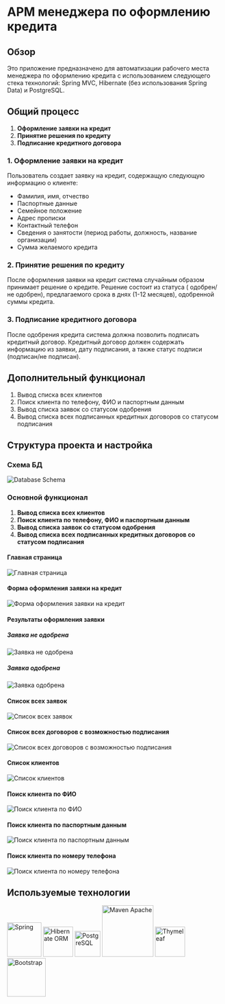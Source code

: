 # АРМ менеджера по оформлению кредита

## Обзор

Это приложение предназначено для автоматизации рабочего места менеджера по оформлению кредита с использованием
следующего стека технологий: Spring MVC, Hibernate (без использования Spring Data) и PostgreSQL.

## Общий процесс

1. **Оформление заявки на кредит**
2. **Принятие решения по кредиту**
3. **Подписание кредитного договора**

### 1. Оформление заявки на кредит

Пользователь создает заявку на кредит, содержащую следующую информацию о клиенте:

- Фамилия, имя, отчество
- Паспортные данные
- Семейное положение
- Адрес прописки
- Контактный телефон
- Сведения о занятости (период работы, должность, название организации)
- Сумма желаемого кредита

### 2. Принятие решения по кредиту

После оформления заявки на кредит система случайным образом принимает решение о кредите. Решение состоит из статуса (
одобрен/не одобрен), предлагаемого срока в днях (1-12 месяцев), одобренной суммы кредита.

### 3. Подписание кредитного договора

После одобрения кредита система должна позволить подписать кредитный договор. Кредитный договор должен содержать
информацию из заявки, дату подписания, а также статус подписи (подписан/не подписан).

## Дополнительный функционал

1. Вывод списка всех клиентов
2. Поиск клиента по телефону, ФИО и паспортным данным
3. Вывод списка заявок со статусом одобрения
4. Вывод списка всех подписанных кредитных договоров со статусом подписания

## Структура проекта и настройка

### Схема БД

![Database Schema](img/db.png)

### Основной функционал

1. **Вывод списка всех клиентов**
2. **Поиск клиента по телефону, ФИО и паспортным данным**
3. **Вывод списка заявок со статусом одобрения**
4. **Вывод списка всех подписанных кредитных договоров со статусом подписания**

#### Главная страница

![Главная страница](img/home.png)

#### Форма оформления заявки на кредит

![Форма оформления заявки на кредит](img/request.png)

#### Результаты оформления заявки

##### Заявка не одобрена

![Заявка не одобрена](img/not_allowed.png)

##### Заявка одобрена

![Заявка одобрена](img/allowed.png)

#### Список всех заявок

![Список всех заявок](img/requests.png)

#### Список всех договоров с возможностью подписания

![Список всех договоров с возможностью подписания](img/contracts.png)

#### Список клиентов

![Список клиентов](img/clients_list.png)

#### Поиск клиента по ФИО

![Поиск клиента по ФИО](img/searchByFio.png)

#### Поиск клиента по паспортным данным

![Поиск клиента по паспортным данным](img/searchByPassport.png)

#### Поиск клиента по номеру телефона

![Поиск клиента по номеру телефона](img/searchByContactPhone.png)

## Используемые технологии

<img src="https://www.clipartmax.com/png/full/354-3543373_spring-framework-logo-svg-png-download-java-spring.png" width="80" alt="Spring">
<img src="https://www.javatpoint.com/images/hibernate/hibernate2.png" width="70" alt="Hibernate ORM"> 
<img src="https://uxwing.com/wp-content/themes/uxwing/download/brands-and-social-media/postgresql-icon.png" width="60" alt="PostgreSQL">
<img src="https://maven.apache.org/images/maven-logo-black-on-white.png" width="120" alt="Maven Apache">
<img src="https://www.thymeleaf.org/images/thymeleaf.png" width="70" alt="Thymeleaf">
<img src="https://getbootstrap.com/docs/5.3/assets/brand/bootstrap-logo-shadow.png" width="90" alt="Bootstrap">
